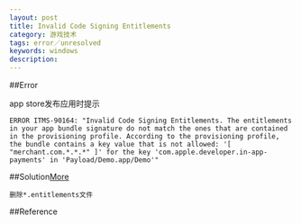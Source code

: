 ```yaml
---
layout: post
title: Invalid Code Signing Entitlements
category: 游戏技术
tags: error／unresolved
keywords: windows
description: 
---	
```



##Error

app store发布应用时提示

```
ERROR ITMS-90164: "Invalid Code Signing Entitlements. The entitlements in your app bundle signature do not match the ones that are contained in the provisioning profile. According to the provisioning profile, the bundle contains a key value that is not allowed: '[ "merchant.com.*.*.*" ]' for the key 'com.apple.developer.in-app-payments' in 'Payload/Demo.app/Demo'"
```


##Solution[More](http://my.oschina.net/u/1245365/blog/205770)

```
删除*.entitlements文件
```

##Reference